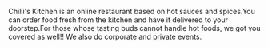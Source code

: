 Chilli's Kitchen is an online restaurant based on hot sauces and spices.You can order food fresh from the kitchen and have it delivered to your doorstep.For those whose tasting buds cannot handle hot foods, we got you covered as well!!
We also do corporate and private events. 

